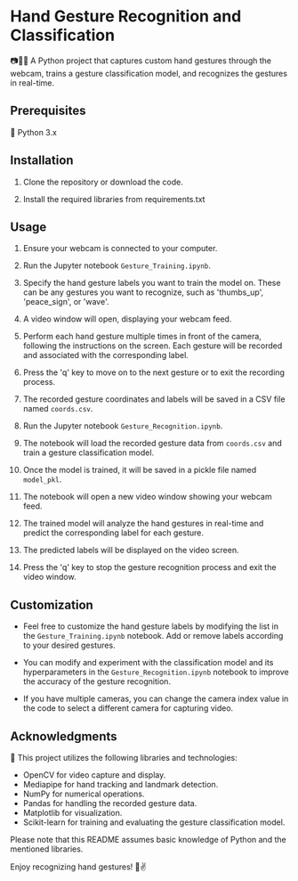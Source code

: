 # Hand Gesture Recognition and Classification

📷🤚🔢 A Python project that captures custom hand gestures through the webcam, trains a gesture classification model, and recognizes the gestures in real-time.

## Prerequisites

🐍 Python 3.x

## Installation

1. Clone the repository or download the code.

2. Install the required libraries from requirements.txt



## Usage

1. Ensure your webcam is connected to your computer.

2. Run the Jupyter notebook `Gesture_Training.ipynb`.

3. Specify the hand gesture labels you want to train the model on. These can be any gestures you want to recognize, such as 'thumbs_up', 'peace_sign', or 'wave'.

4. A video window will open, displaying your webcam feed.

5. Perform each hand gesture multiple times in front of the camera, following the instructions on the screen. Each gesture will be recorded and associated with the corresponding label.

6. Press the 'q' key to move on to the next gesture or to exit the recording process.

7. The recorded gesture coordinates and labels will be saved in a CSV file named `coords.csv`.

8. Run the Jupyter notebook `Gesture_Recognition.ipynb`.

9. The notebook will load the recorded gesture data from `coords.csv` and train a gesture classification model.

10. Once the model is trained, it will be saved in a pickle file named `model_pkl`.

11. The notebook will open a new video window showing your webcam feed.

12. The trained model will analyze the hand gestures in real-time and predict the corresponding label for each gesture.

13. The predicted labels will be displayed on the video screen.

14. Press the 'q' key to stop the gesture recognition process and exit the video window.

## Customization

- Feel free to customize the hand gesture labels by modifying the list in the `Gesture_Training.ipynb` notebook. Add or remove labels according to your desired gestures.

- You can modify and experiment with the classification model and its hyperparameters in the `Gesture_Recognition.ipynb` notebook to improve the accuracy of the gesture recognition.

- If you have multiple cameras, you can change the camera index value in the code to select a different camera for capturing video.


## Acknowledgments

🙏 This project utilizes the following libraries and technologies:

- OpenCV for video capture and display.
- Mediapipe for hand tracking and landmark detection.
- NumPy for numerical operations.
- Pandas for handling the recorded gesture data.
- Matplotlib for visualization.
- Scikit-learn for training and evaluating the gesture classification model.

Please note that this README assumes basic knowledge of Python and the mentioned libraries.

Enjoy recognizing hand gestures! 🤗✌️